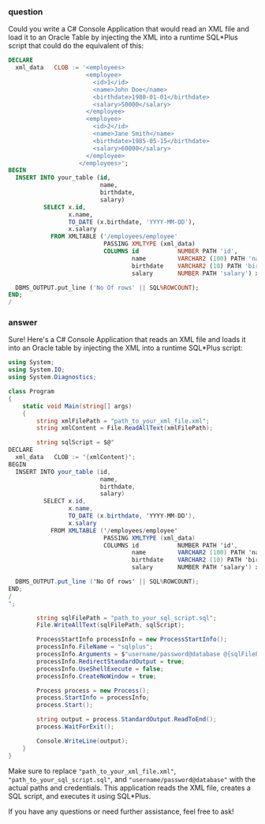 ### question
Could you write a C# Console Application that would read an XML file and load it to an Oracle Table by injecting the XML into a runtime SQL*Plus script that could do the equivalent of this:

```sql
DECLARE
  xml_data   CLOB := '<employees>
                      <employee>
                        <id>1</id>
                        <name>John Doe</name>
                        <birthdate>1980-01-01</birthdate>
                        <salary>50000</salary>
                      </employee>
                      <employee>
                        <id>2</id>
                        <name>Jane Smith</name>
                        <birthdate>1985-05-15</birthdate>
                        <salary>60000</salary>
                      </employee>
                    </employees>';
BEGIN
  INSERT INTO your_table (id,
                          name,
                          birthdate,
                          salary)
          SELECT x.id,
                 x.name,
                 TO_DATE (x.birthdate, 'YYYY-MM-DD'),
                 x.salary
            FROM XMLTABLE ('/employees/employee'
                           PASSING XMLTYPE (xml_data)
                           COLUMNS id           NUMBER PATH 'id',
                                   name         VARCHAR2 (100) PATH 'name',
                                   birthdate    VARCHAR2 (10) PATH 'birthdate',
                                   salary       NUMBER PATH 'salary') x;

  DBMS_OUTPUT.put_line ('No Of rows' || SQL%ROWCOUNT);
END;
/
```

### answer
Sure! Here's a C# Console Application that reads an XML file and loads it into an Oracle table by injecting the XML into a runtime SQL*Plus script:

```csharp
using System;
using System.IO;
using System.Diagnostics;

class Program
{
    static void Main(string[] args)
    {
        string xmlFilePath = "path_to_your_xml_file.xml";
        string xmlContent = File.ReadAllText(xmlFilePath);

        string sqlScript = $@"
DECLARE
  xml_data   CLOB := '{xmlContent}';
BEGIN
  INSERT INTO your_table (id,
                          name,
                          birthdate,
                          salary)
          SELECT x.id,
                 x.name,
                 TO_DATE (x.birthdate, 'YYYY-MM-DD'),
                 x.salary
            FROM XMLTABLE ('/employees/employee'
                           PASSING XMLTYPE (xml_data)
                           COLUMNS id           NUMBER PATH 'id',
                                   name         VARCHAR2 (100) PATH 'name',
                                   birthdate    VARCHAR2 (10) PATH 'birthdate',
                                   salary       NUMBER PATH 'salary') x;

  DBMS_OUTPUT.put_line ('No Of rows' || SQL%ROWCOUNT);
END;
/
";

        string sqlFilePath = "path_to_your_sql_script.sql";
        File.WriteAllText(sqlFilePath, sqlScript);

        ProcessStartInfo processInfo = new ProcessStartInfo();
        processInfo.FileName = "sqlplus";
        processInfo.Arguments = $"username/password@database @{sqlFilePath}";
        processInfo.RedirectStandardOutput = true;
        processInfo.UseShellExecute = false;
        processInfo.CreateNoWindow = true;

        Process process = new Process();
        process.StartInfo = processInfo;
        process.Start();

        string output = process.StandardOutput.ReadToEnd();
        process.WaitForExit();

        Console.WriteLine(output);
    }
}
```

Make sure to replace `"path_to_your_xml_file.xml"`, `"path_to_your_sql_script.sql"`, and `"username/password@database"` with the actual paths and credentials. This application reads the XML file, creates a SQL script, and executes it using SQL*Plus.

If you have any questions or need further assistance, feel free to ask!